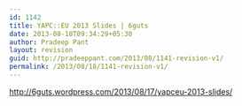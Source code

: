 ```yaml
---
id: 1142
title: YAPC::EU 2013 Slides | 6guts
date: 2013-08-18T09:34:29+05:30
author: Pradeep Pant
layout: revision
guid: http://pradeeppant.com/2013/08/1141-revision-v1/
permalink: /2013/08/18/1141-revision-v1/
---
```

<http://6guts.wordpress.com/2013/08/17/yapceu-2013-slides/>